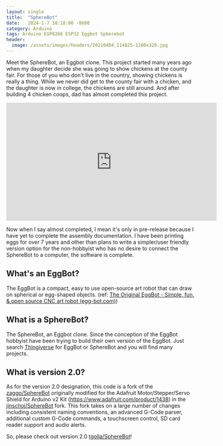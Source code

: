 ```yaml
---
layout: single
title:  "SphereBot"
date:   2024-1-7 18:18:00 -0600
category: Arduino
tags: Arduino ESP8266 ESP32 Eggbot Spherebot
header:
  image: /assets/images/headers/20210404_114825-1280x320.jpg
---
```


Meet the SphereBot, an Eggbot clone. This project started many years ago when my daughter decide she was going to show chickens at the county fair. For those of you who don't live in the country, showing chickens is really a thing. While we never did get to the county fair with a chicken, and the daughter is now in college, the chickens are still around. And after building 4 chicken coops, dad has almost completed this project.

<iframe width="560" height="315" src="https://www.youtube.com/embed/cl23-D_daTk?si=g14S1Tx--WUTAQjp" title="YouTube video player" frameborder="0" allow="accelerometer; autoplay; clipboard-write; encrypted-media; gyroscope; picture-in-picture; web-share" allowfullscreen></iframe>
<br />

Now when I say almost completed, I mean it's only in pre-release because I have yet to complete the assembly documentation. I have been printing eggs for over 7 years and other than plans to write a simpler/user friendly version option for the non-hobbyist who has no desire to connect the SphereBot to a computer, the software is complete. 

## What's an EggBot?

The EggBot is a compact, easy to use open-source art robot that can draw on spherical or egg-shaped objects. (ref: [The Original EggBot - Simple, fun, & open source CNC art robot (egg-bot.com)](https://egg-bot.com/))

## What is a SphereBot?

The SphereBot, an Eggbot clone. Since the conception of the EggBot hobbyist have been trying to build their own version of the EggBot. Just search [Thingiverse](https://www.thingiverse.com/) for EggBot or SphereBot and you will find many projects. 

## What is version 2.0?

As for the version 2.0 designation, this code is a fork of the [zaggo/SphereBot](https://github.com/zaggo/SphereBot) originally modified for the Adafruit Motor/Stepper/Servo Shield for Arduino v2 Kit (https://www.adafruit.com/product/1438) in the [jinschoi/SphereBot](https://github.com/jinschoi/SphereB) fork. This fork takes on a large number of changes including consistent naming conventions, an advanced G-Code parser, additional custom G-Code commands, a touchscreen control, SD card reader support and audio alerts. 

So, please check out version 2.0 [tgolla/SphereBot](https://github.com/tgolla/SphereBot)!
